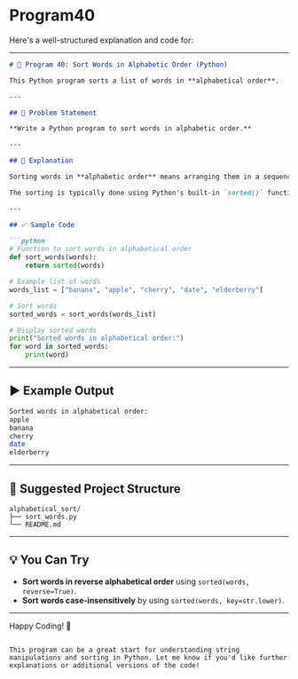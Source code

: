 # Program40
Here's a well-structured explanation and code for:

---

```markdown
# 📝 Program 40: Sort Words in Alphabetic Order (Python)

This Python program sorts a list of words in **alphabetical order**.

---

## 📌 Problem Statement

**Write a Python program to sort words in alphabetic order.**

---

## 🔢 Explanation

Sorting words in **alphabetic order** means arranging them in a sequence from **A to Z**. For instance, sorting a list of words like `["banana", "apple", "cherry"]` results in `["apple", "banana", "cherry"]`.

The sorting is typically done using Python's built-in `sorted()` function or the `sort()` method.

---

## ✅ Sample Code

```python
# Function to sort words in alphabetical order
def sort_words(words):
    return sorted(words)

# Example list of words
words_list = ["banana", "apple", "cherry", "date", "elderberry"]

# Sort words
sorted_words = sort_words(words_list)

# Display sorted words
print("Sorted words in alphabetical order:")
for word in sorted_words:
    print(word)
```

---

## ▶️ Example Output

```bash
Sorted words in alphabetical order:
apple
banana
cherry
date
elderberry
```

---

## 📁 Suggested Project Structure

```
alphabetical_sort/
├── sort_words.py
└── README.md
```

---

## 💡 You Can Try

- **Sort words in reverse alphabetical order** using `sorted(words, reverse=True)`.
- **Sort words case-insensitively** by using `sorted(words, key=str.lower)`.

---

Happy Coding! 🚀

```

This program can be a great start for understanding string manipulations and sorting in Python. Let me know if you'd like further explanations or additional versions of the code!
